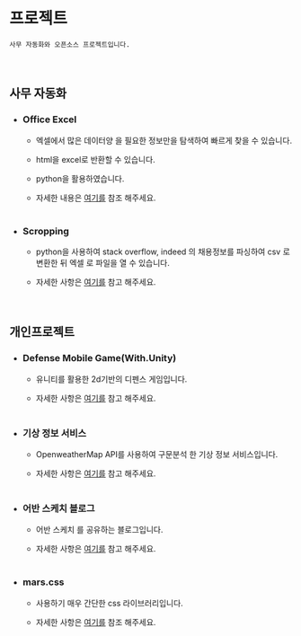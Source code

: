 # 프로젝트

<code>사무 자동화와 오픈소스 프로젝트입니다.</code>  
<br><br>



## 사무 자동화

* ### Office Excel

   - 엑셀에서 많은 데이터양 을 필요한 정보만을 탐색하여 빠르게 찾을 수 있습니다.
   
   - html을 excel로 반환할 수 있습니다.

   - python을 활용하였습니다.

   - 자세한 내용은 <a href="https://office-excel-portfolio.herokuapp.com/">여기를</a> 참조 해주세요.<br><br>

* ### Scropping

  - python을 사용하여 stack overflow, indeed 의 채용정보를 파싱하여 csv 로 변환한 뒤 엑셀 로 파일을 열 수 있습니다.
  
  - 자세한 사항은 <a href="https://github.com/GayaChoi/python_2019">여기를</a> 참고 해주세요.<br><br><br>


## 개인프로젝트

 * ### Defense Mobile Game(With.Unity)
 
   - 유니티를 활용한 2d기반의 디펜스 게임입니다.
   
   - 자세한 사항은 <a href="https://github.com/GayaChoi/Defense-Game-Mobile">여기를</a> 참고 해주세요.<br><br>
   
 * ### 기상 정보 서비스
   
   - OpenweatherMap API를 사용하여 구문분석 한 기상 정보 서비스입니다.
   
   - 자세한 사항은 <a href="https://poseidon-weather-app.herokuapp.com/">여기를</a> 참고 해주세요.<br><br>
   
 * ### 어반 스케치 블로그
 
   - 어반 스케치 를 공유하는 블로그입니다.
   
   - 자세한 사항은 <a href="https://urban-sketch.herokuapp.com/">여기를</a> 참고 해주세요.<br><br>
   
 * ### mars.css
 
   - 사용하기 매우 간단한 css 라이브러리입니다.
   
   - 자세한 사항은 <a href="https://github.com/GayaChoi/mars">여기를</a> 참조 해주세요.<br><br>
   
   
   
 
